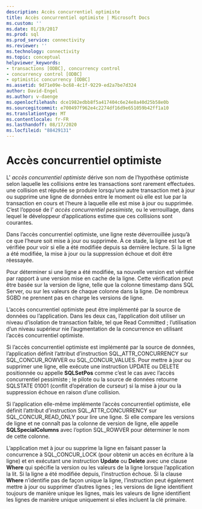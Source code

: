 ```yaml
---
description: Accès concurrentiel optimiste
title: Accès concurrentiel optimiste | Microsoft Docs
ms.custom: ''
ms.date: 01/19/2017
ms.prod: sql
ms.prod_service: connectivity
ms.reviewer: ''
ms.technology: connectivity
ms.topic: conceptual
helpviewer_keywords:
- transactions [ODBC], concurrency control
- concurrency control [ODBC]
- optimistic concurrency [ODBC]
ms.assetid: 9d71e09e-bc68-4c1f-9229-ed2a7be7d324
author: David-Engel
ms.author: v-daenge
ms.openlocfilehash: dce1982edbb8f5a417404c6e24e8a40d25b58e0b
ms.sourcegitcommit: e700497f962e4c2274df16d9e651059b42ff1a10
ms.translationtype: MT
ms.contentlocale: fr-FR
ms.lasthandoff: 08/17/2020
ms.locfileid: "88429131"
---
```

# <a name="optimistic-concurrency"></a>Accès concurrentiel optimiste
L' *accès concurrentiel optimiste* dérive son nom de l’hypothèse optimiste selon laquelle les collisions entre les transactions sont rarement effectuées. une collision est réputée se produire lorsqu’une autre transaction met à jour ou supprime une ligne de données entre le moment où elle est lue par la transaction en cours et l’heure à laquelle elle est mise à jour ou supprimée. C’est l’opposé de l' *accès concurrentiel pessimiste,* ou le verrouillage, dans lequel le développeur d’applications estime que ces collisions sont courantes.  
  
 Dans l’accès concurrentiel optimiste, une ligne reste déverrouillée jusqu’à ce que l’heure soit mise à jour ou supprimée. À ce stade, la ligne est lue et vérifiée pour voir si elle a été modifiée depuis sa dernière lecture. Si la ligne a été modifiée, la mise à jour ou la suppression échoue et doit être réessayée.  
  
 Pour déterminer si une ligne a été modifiée, sa nouvelle version est vérifiée par rapport à une version mise en cache de la ligne. Cette vérification peut être basée sur la version de ligne, telle que la colonne timestamp dans SQL Server, ou sur les valeurs de chaque colonne dans la ligne. De nombreux SGBD ne prennent pas en charge les versions de ligne.  
  
 L’accès concurrentiel optimiste peut être implémenté par la source de données ou l’application. Dans les deux cas, l’application doit utiliser un niveau d’isolation de transaction faible, tel que Read Committed ; l’utilisation d’un niveau supérieur nie l’augmentation de la concurrence en utilisant l’accès concurrentiel optimiste.  
  
 Si l’accès concurrentiel optimiste est implémenté par la source de données, l’application définit l’attribut d’instruction SQL_ATTR_CONCURRENCY sur SQL_CONCUR_ROWVER ou SQL_CONCUR_VALUES. Pour mettre à jour ou supprimer une ligne, elle exécute une instruction UPDATE ou DELETE positionnée ou appelle **SQLSetPos** comme c’est le cas avec l’accès concurrentiel pessimiste ; le pilote ou la source de données retourne SQLSTATE 01001 (conflit d’opération de curseur) si la mise à jour ou la suppression échoue en raison d’une collision.  
  
 Si l’application elle-même implémente l’accès concurrentiel optimiste, elle définit l’attribut d’instruction SQL_ATTR_CONCURRENCY sur SQL_CONCUR_READ_ONLY pour lire une ligne. Si elle compare les versions de ligne et ne connaît pas la colonne de version de ligne, elle appelle **SQLSpecialColumns** avec l’option SQL_ROWVER pour déterminer le nom de cette colonne.  
  
 L’application met à jour ou supprime la ligne en faisant passer la concurrence à SQL_CONCUR_LOCK (pour obtenir un accès en écriture à la ligne) et en exécutant une instruction **Update** ou **Delete** avec une clause **Where** qui spécifie la version ou les valeurs de la ligne lorsque l’application la lit. Si la ligne a été modifiée depuis, l’instruction échoue. Si la clause **Where** n’identifie pas de façon unique la ligne, l’instruction peut également mettre à jour ou supprimer d’autres lignes ; les versions de ligne identifient toujours de manière unique les lignes, mais les valeurs de ligne identifient les lignes de manière unique uniquement si elles incluent la clé primaire.
